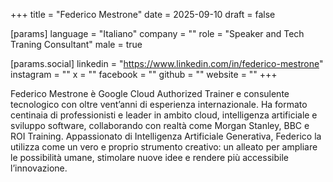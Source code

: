 +++
title = "Federico Mestrone"
date = 2025-09-10
draft = false

[params]
language = "Italiano"
company = ""
role = "Speaker and Tech Traning Consultant"
male = true

[params.social]
linkedin = "https://www.linkedin.com/in/federico-mestrone"
instagram = ""
x = ""
facebook = ""
github = ""
website = ""
+++

Federico Mestrone è Google Cloud Authorized Trainer e consulente tecnologico con oltre vent’anni di esperienza internazionale. Ha formato centinaia di professionisti e leader in ambito cloud, intelligenza artificiale e sviluppo software, collaborando con realtà come Morgan Stanley, BBC e ROI Training.
Appassionato di Intelligenza Artificiale Generativa, Federico la utilizza come un vero e proprio strumento creativo: un alleato per ampliare le possibilità umane, stimolare nuove idee e rendere più accessibile l’innovazione.
